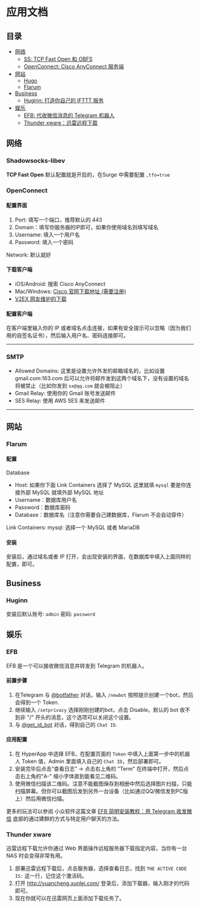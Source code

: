 # 应用文档


## 目录
* [网络](#网络)
    * [SS: TCP Fast Open 和 OBFS](#shadowsocks-libev)
    * [OpenConnect: Cisco AnyConnect 服务端](#openconnect)
* [网站](#网站)
    * [Hugo](#hugo)
    * [Flarum](#flarum)
* [Business](#business)
    * [Huginn: 打造你自己的 IFTTT 服务](#Huginn)
* [娱乐](#娱乐)
    * [EFB: 代收微信消息的 Telegram 机器人](#efb)
    * [Thunder xware：迅雷远程下载](#thunder-xware)


## 网络

### Shadowsocks-libev

**TCP Fast Open**
默认配置就是开启的，在Surge 中需要配置 `,tfo=true`


### OpenConnect

#### 配置界面

1. Port: 填写一个端口，推荐默认的 443
2. Domain：填写你服务器的IP即可，如果你使用域名则填写域名
3. Username: 填入一个用户名
4. Password: 填入一个密码

Network: 默认就好

#### 下载客户端

* iOS/Android: 搜索 Cisco AnyConnect
* Mac/Windows: [Cisco 官网下载地址 (需要注册)](http://www.cisco.com/c/en/us/support/security/anyconnect-secure-mobility-client/tsd-products-support-series-home.html)
* [V2EX 网友维护的下载](https://dl.xxshe.com/)


#### 配置客户端

在客户端里输入你的 IP 或者域名点击连接，如果有安全提示可以忽略（因为我们用的自签名证书），然后输入用户名、密码连接即可。

---

### SMTP

* Allowed Domains: 这里是设置允许外发的邮箱域名的，比如设置 gmail.com:163.com 后可以允许将邮件发到这两个域名下，没有设置的域名将被禁止（比如你发到 `xx@qq.com` 就会被阻止）
* Gmail Relay: 使用你的 Gmail 账号发送邮件
* SES Relay: 使用 AWS SES 来发送邮件

---

## 网站

### Flarum

#### 配置

Database
* Host: 如果你下面 Link Containers 选择了 MySQL 这里就填 `mysql` 要是你连接外部 MySQL 就填外部 MySQL 地址
* Username：数据库用户名
* Password：数据库密码
* Database：数据库名（注意你需要自己建数据库，Flarum 不会自动穿件）

Link Containers:
mysql: 选择一个 MySQL 或者 MariaDB

#### 安装

安装后，通过域名或者 IP 打开，会出现安装的界面，在数据库中填入上面同样的配置，即可。


## Business

### Huginn

安装后默认账号: `admin` 密码: `password`


## 娱乐

### EFB

EFB 是一个可以接收微信消息并转发到 Telegram 的机器人。

#### 前置步骤

1. 在Telegram 与 [@botfather](https://t.me/botfather) 对话，输入 `/newbot` 按照提示创建一个bot，然后会得到一个 Token.
2. 继续输入 `/setprivacy` 选择刚刚创建的bot，点击 Disable。默认的 bot 收不到非 "/" 开头的消息，这个选项可以关闭这个设置。
3. 与 [@get_id_bot](https://t.me/get_id_bot) 对话，得到自己的 `Chat ID`.

#### 应用配置

1. 在 HyperApp 中选择 EFB，在配置页面的 `Token` 中填入上面第一步中的机器人 Token 值，Admin 里面填入自己的 `Chat ID`，然后部署即可。
2. 安装完毕后点击“查看日志” -> 点击右上角的 "Term" 在终端中打开，然后点击右上角的"A-" 缩小字体直到能看见二维码。
3. 使用微信扫描该二维码。注意不能截图保存到相册中然后选择图片扫描，只能扫描屏幕。但你可以截图后发到另外一台设备（比如通过QQ/微信发到PC版上）然后用微信扫描。

更多的玩法可以参阅 小众软件这篇文章 [EFB 简明安装教程：用 Telegram 收发微信](http://www.appinn.com/efb-tutorial-with-docker/) 底部的通过建群的方式与特定用户聊天的方法。

### Thunder xware

迅雷远程下载允许你通过 Web 界面操作远程服务器下载指定内容，当你有一台 NAS 时会变得非常有用。

1. 部署迅雷远程下载后，点击服务器，选择查看日志，找到 `THE ACTIVE CODE IS:` 这一行，记住这个激活码。
2. 打开 http://yuancheng.xunlei.com/ 登录后，添加下载器，输入刚才的代码即可。
3. 现在你就可以在迅雷网页上面添加下载任务了。



